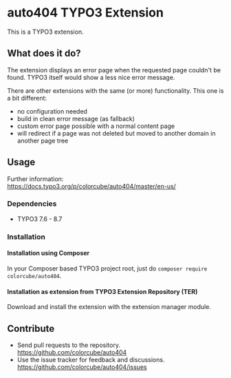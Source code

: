 # auto404 TYPO3 Extension

This is a TYPO3 extension.

## What does it do?

The extension displays an error page when the requested page couldn't be found.
TYPO3 itself would show a less nice error message.

There are other extensions with the same (or more) functionality. This one is a bit different:

- no configuration needed
- build in clean error message (as fallback)
- custom error page possible with a normal content page
- will redirect if a page was not deleted but moved to another domain in another page tree

    
## Usage

Further information: https://docs.typo3.org/p/colorcube/auto404/master/en-us/

### Dependencies

* TYPO3 7.6 - 8.7

### Installation

#### Installation using Composer

In your Composer based TYPO3 project root, just do `composer require colorcube/auto404`. 

#### Installation as extension from TYPO3 Extension Repository (TER)

Download and install the extension with the extension manager module.

## Contribute

- Send pull requests to the repository. <https://github.com/colorcube/auto404>
- Use the issue tracker for feedback and discussions. <https://github.com/colorcube/auto404/issues>


